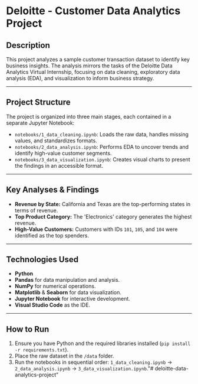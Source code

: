 # Deloitte - Customer Data Analytics Project

## Description
This project analyzes a sample customer transaction dataset to identify key business insights. The analysis mirrors the tasks of the Deloitte Data Analytics Virtual Internship, focusing on data cleaning, exploratory data analysis (EDA), and visualization to inform business strategy.

---

## Project Structure
The project is organized into three main stages, each contained in a separate Jupyter Notebook:
-   `notebooks/1_data_cleaning.ipynb`: Loads the raw data, handles missing values, and standardizes formats.
-   `notebooks/2_data_analysis.ipynb`: Performs EDA to uncover trends and identify high-value customer segments.
-   `notebooks/3_data_visualization.ipynb`: Creates visual charts to present the findings in an accessible format.

---

## Key Analyses & Findings
-   **Revenue by State:** California and Texas are the top-performing states in terms of revenue.
-   **Top Product Category:** The 'Electronics' category generates the highest revenue.
-   **High-Value Customers:** Customers with IDs `101`, `105`, and `104` were identified as the top spenders.

---

## Technologies Used
-   **Python**
-   **Pandas** for data manipulation and analysis.
-   **NumPy** for numerical operations.
-   **Matplotlib** & **Seaborn** for data visualization.
-   **Jupyter Notebook** for interactive development.
-   **Visual Studio Code** as the IDE.

---

## How to Run
1.  Ensure you have Python and the required libraries installed (`pip install -r requirements.txt`).
2.  Place the raw dataset in the `/data` folder.
3.  Run the notebooks in sequential order: `1_data_cleaning.ipynb` -> `2_data_analysis.ipynb` -> `3_data_visualization.ipynb`."# deloitte-data-analytics-project" 
